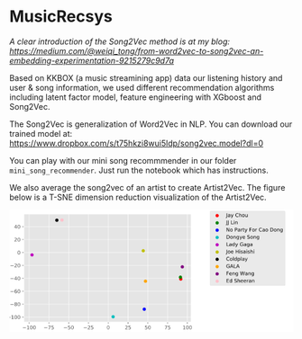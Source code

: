 # MusicRecsys

_A clear introduction of the Song2Vec method is at my blog: https://medium.com/@weiqi_tong/from-word2vec-to-song2vec-an-embedding-experimentation-9215279c9d7a_

Based on KKBOX (a music streamining app) data our listening history and user & song information, we used different recommendation algorithms including latent factor model, feature engineering with XGboost and Song2Vec.

The Song2Vec is generalization of Word2Vec in NLP. You can download our trained model at: https://www.dropbox.com/s/t75hkzi8wui5ldp/song2vec.model?dl=0

You can play with our mini song recommmender in our folder `mini_song_recommender`. Just run the notebook which has instructions.

We also average the song2vec of an artist to create Artist2Vec. The figure below is a T-SNE dimension reduction visualization of the Artist2Vec.

![T-SNE 2D Visualization of Artist2Vec](https://github.com/WQtong/MusicRecsys/blob/master/image/art2vec.png)
